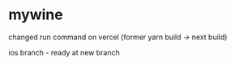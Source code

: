 # mywine

changed run command on vercel (former yarn build -> next build)

ios branch - ready at new branch